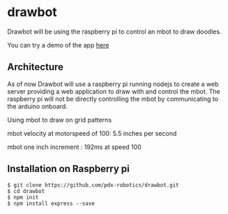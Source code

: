 # drawbot

Drawbot will be using the raspberry pi to control an mbot to draw doodles. 

You can try a demo of the app [here](http://homeolson.ddns.net)

## Architecture

As of now Drawbot will use a raspberry pi running nodejs to create a web server providing a web application to draw with and control the mbot. The raspberry pi will not be directly controlling the mbot by communicating to the arduino onboard. 

Using mbot to draw on grid patterns 

mbot velocity at motorspeed of 100: 5.5 inches per second

mbot one inch increment : 192ms at speed 100

## Installation on Raspberry pi

```
$ git clone https://github.com/pdx-robotics/drawbot.git
$ cd drawbot
$ npm init
$ npm install express --save
```
